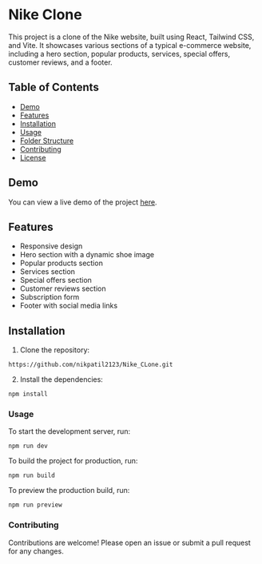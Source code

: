 # Nike Clone

This project is a clone of the Nike website, built using React, Tailwind CSS, and Vite. It showcases various sections of a typical e-commerce website, including a hero section, popular products, services, special offers, customer reviews, and a footer.

## Table of Contents

- [Demo](#demo)
- [Features](#features)
- [Installation](#installation)
- [Usage](#usage)
- [Folder Structure](#folder-structure)
- [Contributing](#contributing)
- [License](#license)

## Demo

You can view a live demo of the project [here](#).

## Features

- Responsive design
- Hero section with a dynamic shoe image
- Popular products section
- Services section
- Special offers section
- Customer reviews section
- Subscription form
- Footer with social media links

## Installation

1. Clone the repository:

```
https://github.com/nikpatil2123/Nike_CLone.git
```

2. Install the dependencies:

```
npm install
```

### Usage
To start the development server, run:

```
npm run dev
```

To build the project for production, run:

```
npm run build
```


To preview the production build, run:

```
npm run preview
```

### Contributing
Contributions are welcome! Please open an issue or submit a pull request for any changes.

